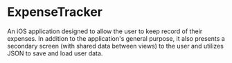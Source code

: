 # ExpenseTracker
An iOS application designed to allow the user to keep record of their expenses. In addition to the application's general purpose, it also presents a secondary screen (with shared data between views) to the user and utilizes JSON to save and load user data. 
